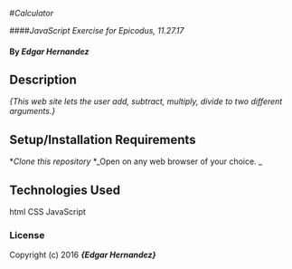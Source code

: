 #_Calculator_

####_JavaScript Exercise for Epicodus, 11.27.17_

#### By _**Edgar Hernandez**_

## Description

_{This web site lets the user add, subtract, multiply, divide to two different arguments.}_

## Setup/Installation Requirements

*_Clone this repository_
*_Open on any web browser of your choice. _

## Technologies Used

html
CSS
JavaScript


### License

Copyright (c) 2016 **_{Edgar Hernandez}_**
